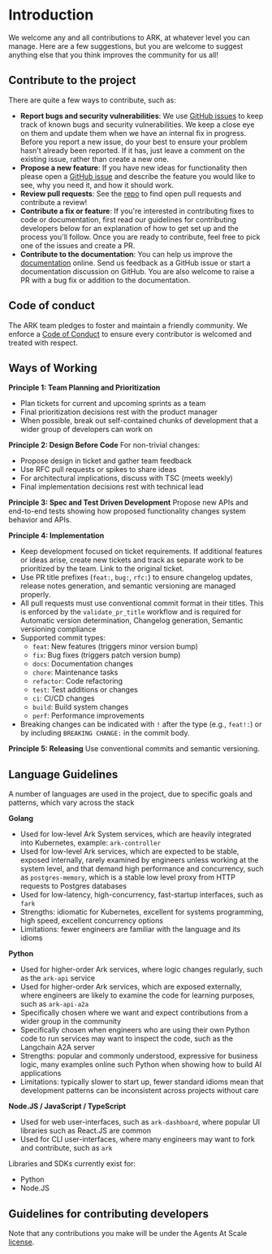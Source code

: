 # Introduction

We welcome any and all contributions to ARK, at whatever level you can manage. Here are a few suggestions, but you are welcome to suggest anything else that you think improves the community for us all!

## Contribute to the project

There are quite a few ways to contribute, such as:

* **Report bugs and security vulnerabilities**: We use [GitHub issues](https://github.com/McK-Internal/agents-at-scale/issues) to keep track of known bugs and security vulnerabilities. We keep a close eye on them and update them when we have an internal fix in progress. Before you report a new issue, do your best to ensure your problem hasn't already been reported. If it has, just leave a comment on the existing issue, rather than create a new one.
* **Propose a new feature**: If you have new ideas for functionality then please open a [GitHub issue](https://github.com/McK-Internal/agents-at-scale/issues) and describe the feature you would like to see, why you need it, and how it should work.
* **Review pull requests**: See the [repo](https://github.com/McK-Internal) to find open pull requests and contribute a review!
* **Contribute a fix or feature**: If you're interested in contributing fixes to code or documentation, first read our guidelines for contributing developers below for an explanation of how to get set up and the process you'll follow. Once you are ready to contribute, feel free to pick one of the issues and create a PR.
* **Contribute to the documentation**: You can help us improve the [documentation](https://mckinsey.github.io/agents-at-scale-ark/) online. Send us feedback as a GitHub issue or start a documentation discussion on GitHub. You are also welcome to raise a PR with a bug fix or addition to the documentation.

## Code of conduct

The ARK team pledges to foster and maintain a friendly community. We enforce a [Code of Conduct](./CODE_OF_CONDUCT.md) to ensure every contributor is welcomed and treated with respect.

## Ways of Working

**Principle 1: Team Planning and Prioritization**
- Plan tickets for current and upcoming sprints as a team
- Final prioritization decisions rest with the product manager
- When possible, break out self-contained chunks of development that a wider group of developers can work on

**Principle 2: Design Before Code**
For non-trivial changes:
- Propose design in ticket and gather team feedback
- Use RFC pull requests or spikes to share ideas
- For architectural implications, discuss with TSC (meets weekly)
- Final implementation decisions rest with technical lead

**Principle 3: Spec and Test Driven Development**
Propose new APIs and end-to-end tests showing how proposed functionality changes system behavior and APIs.

**Principle 4: Implementation**
- Keep development focused on ticket requirements. If additional features or ideas arise, create new tickets and track as separate work to be prioritized by the team. Link to the original ticket.
- Use PR title prefixes (`feat:`, `bug:`, `rfc:`) to ensure changelog updates, release notes generation, and semantic versioning are managed properly.
- All pull requests must use conventional commit format in their titles. This is enforced by the `validate_pr_title` workflow and is required for Automatic version determination, Changelog generation, Semantic versioning compliance
- Supported commit types:
    - `feat`: New features (triggers minor version bump)
    - `fix`: Bug fixes (triggers patch version bump)
    - `docs`: Documentation changes
    - `chore`: Maintenance tasks
    - `refactor`: Code refactoring
    - `test`: Test additions or changes
    - `ci`: CI/CD changes
    - `build`: Build system changes
    - `perf`: Performance improvements
- Breaking changes can be indicated with `!` after the type (e.g., `feat!:`) or by including `BREAKING CHANGE:` in the commit body.

**Principle 5: Releasing**
Use conventional commits and semantic versioning.

## Language Guidelines

A number of languages are used in the project, due to specific goals and patterns, which vary across the stack

**Golang**

- Used for low-level Ark System services, which are heavily integrated into Kubernetes, example: `ark-controller`
- Used for low-level Ark services, which are expected to be stable, exposed internally, rarely examined by engineers unless working at the system level, and that demand high performance and concurrency, such as `postgres-memory`, which is a stable low level proxy from HTTP requests to Postgres databases
- Used for low-latency, high-concurrency, fast-startup interfaces, such as `fark`
- Strengths: idiomatic for Kubernetes, excellent for systems programming, high speed, excellent concurrency options
- Limitations: fewer engineers are familiar with the language and its idioms

**Python**

- Used for higher-order Ark services, where logic changes regularly, such as the `ark-api` service
- Used for higher-order Ark services, which are exposed externally, where engineers are likely to examine the code for learning purposes, such as `ark-api-a2a`
- Specifically chosen where we want and expect contributions from a wider group in the community
- Specifically chosen when engineers who are using their own Python code to run services may want to inspect the code, such as the Langchain A2A server
- Strengths: popular and commonly understood, expressive for business logic, many examples online such Python when showing how to build AI applications
- Limitations: typically slower to start up, fewer standard idioms mean that development patterns can be inconsistent across projects without care

**Node.JS / JavaScript / TypeScript**

- Used for web user-interfaces, such as `ark-dashboard`, where popular UI libraries such as React.JS are common
- Used for CLI user-interfaces, where many engineers may want to fork and contribute, such as `ark`

Libraries and SDKs currently exist for:

- Python
- Node.JS

## Guidelines for contributing developers

Note that any contributions you make will be under the Agents At Scale [license](./LICENSE).
